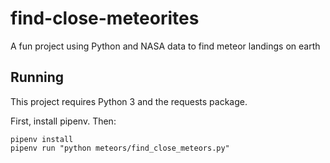 # find-close-meteorites
A fun project using Python and NASA data to find meteor landings on earth

## Running

This project requires Python 3 and the requests package.

First, install pipenv. Then:

```
pipenv install
pipenv run "python meteors/find_close_meteors.py"
```

